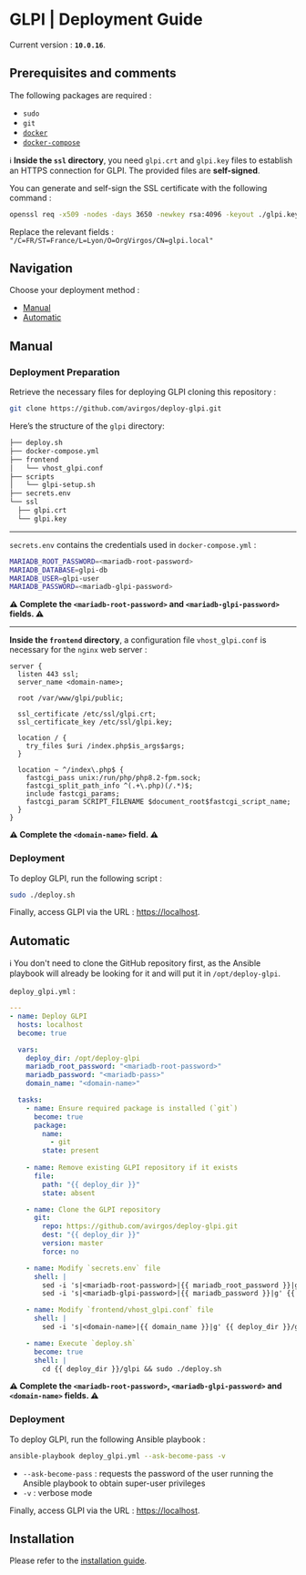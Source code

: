 # GLPI | Deployment Guide

Current version : **`10.0.16`**.

## Prerequisites and comments

The following packages are required :
- `sudo`
- `git`
- [`docker`](https://docs.docker.com/engine/install/)
- [`docker-compose`](https://docs.docker.com/compose/install/linux/)

ℹ️ **Inside the `ssl` directory**, you need `glpi.crt` and `glpi.key` files to establish an HTTPS connection for GLPI. The provided files are **self-signed**. 

You can generate and self-sign the SSL certificate with the following command :

```bash
openssl req -x509 -nodes -days 3650 -newkey rsa:4096 -keyout ./glpi.key -out ./glpi.crt -subj "/C=FR/ST=France/L=Lyon/O=OrgVirgos/CN=glpi.local" 
```

Replace the relevant fields : `"/C=FR/ST=France/L=Lyon/O=OrgVirgos/CN=glpi.local"`

## Navigation

Choose your deployment method :
- [Manual](#manual)
- [Automatic](#automatic)

## Manual

### Deployment Preparation

Retrieve the necessary files for deploying GLPI cloning this repository :

```bash
git clone https://github.com/avirgos/deploy-glpi.git
```

Here’s the structure of the `glpi` directory:

```bash
├── deploy.sh
├── docker-compose.yml
├── frontend
│   └── vhost_glpi.conf
├── scripts
│   └── glpi-setup.sh
├── secrets.env
└── ssl
  ├── glpi.crt
  └── glpi.key
```

---

`secrets.env` contains the credentials used in `docker-compose.yml` :

```bash
MARIADB_ROOT_PASSWORD=<mariadb-root-password>
MARIADB_DATABASE=glpi-db
MARIADB_USER=glpi-user
MARIADB_PASSWORD=<mariadb-glpi-password>
```

**⚠️ Complete the `<mariadb-root-password>` and `<mariadb-glpi-password>` fields. ⚠️**

---

**Inside the `frontend` directory**, a configuration file `vhost_glpi.conf` is necessary for the `nginx` web server : 

```nginx
server {
  listen 443 ssl;
  server_name <domain-name>;
  
  root /var/www/glpi/public;

  ssl_certificate /etc/ssl/glpi.crt;     
  ssl_certificate_key /etc/ssl/glpi.key;
  
  location / {
    try_files $uri /index.php$is_args$args;
  }

  location ~ ^/index\.php$ {
    fastcgi_pass unix:/run/php/php8.2-fpm.sock;
    fastcgi_split_path_info ^(.+\.php)(/.*)$;
    include fastcgi_params;
    fastcgi_param SCRIPT_FILENAME $document_root$fastcgi_script_name;
  }
}
```

**⚠️ Complete the `<domain-name>` field. ⚠️**

### Deployment

To deploy GLPI, run the following script :

```bash
sudo ./deploy.sh
```

Finally, access GLPI via the URL : [https://localhost](https://localhost/).

## Automatic

ℹ️ You don't need to clone the GitHub repository first, as the Ansible playbook will already be looking for it and will put it in `/opt/deploy-glpi`.

`deploy_glpi.yml` :

```yml
---
- name: Deploy GLPI
  hosts: localhost
  become: true

  vars:
    deploy_dir: /opt/deploy-glpi
    mariadb_root_password: "<mariadb-root-password>"
    mariadb_password: "<mariadb-pass>"
    domain_name: "<domain-name>"

  tasks:
    - name: Ensure required package is installed (`git`)
      become: true
      package:
        name:
          - git
        state: present
    
    - name: Remove existing GLPI repository if it exists
      file:
        path: "{{ deploy_dir }}"
        state: absent

    - name: Clone the GLPI repository
      git:
        repo: https://github.com/avirgos/deploy-glpi.git
        dest: "{{ deploy_dir }}"
        version: master
        force: no

    - name: Modify `secrets.env` file
      shell: |
        sed -i 's|<mariadb-root-password>|{{ mariadb_root_password }}|g' {{ deploy_dir }}/glpi/secrets.env
        sed -i 's|<mariadb-glpi-password>|{{ mariadb_password }}|g' {{ deploy_dir }}/glpi/secrets.env

    - name: Modify `frontend/vhost_glpi.conf` file
      shell: |
        sed -i 's|<domain-name>|{{ domain_name }}|g' {{ deploy_dir }}/glpi/frontend/vhost_glpi.conf

    - name: Execute `deploy.sh`
      become: true
      shell: |
        cd {{ deploy_dir }}/glpi && sudo ./deploy.sh
```

**⚠️ Complete the `<mariadb-root-password>`, `<mariadb-glpi-password>` and `<domain-name>` fields. ⚠️**

### Deployment

To deploy GLPI, run the following Ansible playbook :

```bash
ansible-playbook deploy_glpi.yml --ask-become-pass -v
```

- `--ask-become-pass` : requests the password of the user running the Ansible playbook to obtain super-user privileges
- `-v` : verbose mode

Finally, access GLPI via the URL : [https://localhost](https://localhost/).

## Installation 

Please refer to the [installation guide](docs/INSTALL.md).
